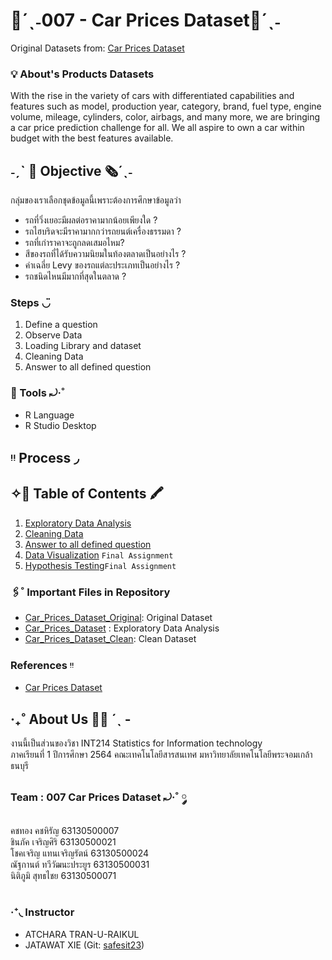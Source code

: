 # 🚗´ˎ˗007 - Car Prices Dataset🚙´ˎ˗
Original Datasets from: [Car Prices Dataset](https://www.kaggle.com/sidharth178/car-prices-dataset)

### 💡 About's Products Datasets
With the rise in the variety of cars with differentiated capabilities and features such as model, production year, category, brand, fuel type, engine volume, mileage, cylinders, color, airbags, and many more, we are bringing a car price prediction challenge for all. We all aspire to own a car within budget with the best features available. 
## ˗ˏˋ 💭  Objective 🗞´ˎ˗
กลุ่มของเราเลือกชุดข้อมูลนี้เพราะต้องการศึกษาข้อมูลว่า <br>
- รถที่วิ่งเยอะมีผลต่อราคามากน้อยเพียงใด ?
- รถไฮบริดจะมีราคามากกว่ารถยนต์เครื่องธรรมดา ?
- รถที่เก่าราคาจะถูกลดเสมอไหม?
- สีของรถที่ได้รับความนิยมในท้องตลาดเป็นอย่างไร ?
- ค่าเฉลี่ย Levy ของรถแต่ละประเภทเป็นอย่างไร ?
- รถชนิดไหนมีมากที่สุดในตลาด ?


### Steps ◡̈
1. Define a question
2. Observe Data
3. Loading Library and dataset
4. Cleaning Data
5. Answer to all defined question

### 🧰 Tools ⤾·˚

- R Language
- R Studio Desktop

## ᵎᵎ Process ◞

## ✧📓 Table of Contents 🖍

1. [Exploratory Data Analysis](./term%20assignment/midterm/Data%20Exploration)
2. [Cleaning Data](./term%20assignment/midterm/Cleaning%20Data)
3. [Answer to all defined question](./term%20assignment/midterm)
4. [Data Visualization](./term%20assignment/final/DataVisualization.md) `Final Assignment`
5. [Hypothesis Testing](./term%20assignment/final/HypothesisTesting.md)`Final Assignment`

### 🖇˚ Important Files in Repository  

- [Car_Prices_Dataset_Original](./term%20assignment/midterm/Data%20Exploration/Car_Prices_Dataset_Original.csv): Original Dataset
- [Car_Prices_Dataset](./term%20assignment/midterm/Data%20Exploration/ExplorationCar.R) : Exploratory Data Analysis
- [Car_Prices_Dataset_Clean](./term%20assignment/midterm/Cleaning%20Data/Car_Prices_Dataset_Clean.csv): Clean Dataset

### References ᵎᵎ 
- [Car Prices Dataset](https://www.kaggle.com/sidharth178/car-prices-dataset)


## ‧₊˚ About Us 🖐🏻 ˊˎ -
งานนี้เป็นส่วนของวิชา INT214 Statistics for Information technology <br/> ภาคเรียนที่ 1 ปีการศึกษา 2564 คณะเทคโนโลยีสารสนเทศ มหาวิทยาลัยเทคโนโลยีพระจอมเกล้าธนบุรี
### Team : 007 Car Prices Dataset ⤾·˚ ༘
คชทอง คชหิรัญ           63130500007  <br/>
ชินภัค เจริญศิริ            63130500021  <br/>
โชคเจริญ แทนเจริญรัตน์     63130500024 <br/>
ณัฐกานต์ ทวีวัฒนะประยูร     63130500031 <br/>
นิติภูมิ สุทธไชย            63130500071 <br/>
 <br/>

### ‧⁺◟ Instructor 
- ATCHARA TRAN-U-RAIKUL
- JATAWAT XIE (Git: [safesit23](https://github.com/safesit23))
